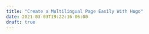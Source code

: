 ```yaml
---
title: "Create a Multilingual Page Easily With Hugo"
date: 2021-03-03T19:22:16-06:00
draft: true
---
```


